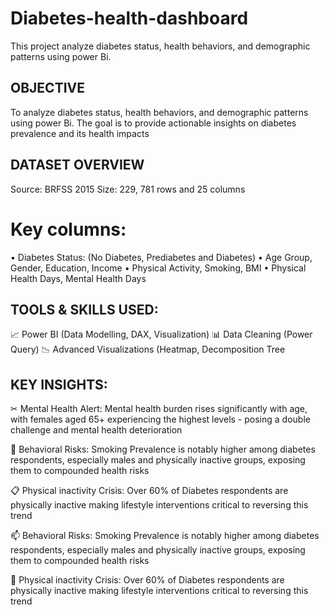 # Diabetes-health-dashboard
This project analyze diabetes status, health behaviors, and demographic patterns using power Bi.

## OBJECTIVE
To analyze diabetes status, health behaviors, and demographic patterns using power Bi. The goal is to provide actionable insights on diabetes prevalence and its health impacts

## DATASET OVERVIEW
Source: BRFSS 2015
Size: 229, 781 rows and 25 columns
# Key columns:
•	Diabetes Status: (No Diabetes, Prediabetes and Diabetes)
•	Age Group, Gender, Education, Income
•	Physical Activity, Smoking, BMI
•	Physical Health Days, Mental Health Days

## TOOLS & SKILLS USED:
📈	Power BI (Data Modelling, DAX, Visualization)
📊	Data Cleaning (Power Query)
📉	Advanced Visualizations (Heatmap, Decomposition Tree

## KEY INSIGHTS:
✂	Mental Health Alert: Mental health burden rises significantly with age, with females aged 65+ experiencing the highest levels - posing a double challenge and mental health deterioration

📝 Behavioral Risks: Smoking Prevalence is notably higher among diabetes respondents, especially males and physically inactive groups, exposing them to compounded health risks

📋	Physical inactivity Crisis: Over 60% of Diabetes respondents are physically inactive making lifestyle interventions critical to reversing this trend


📫	Behavioral Risks: Smoking Prevalence is notably higher among diabetes respondents, especially males and physically inactive groups, exposing them to compounded health risks

📝	Physical inactivity Crisis: Over 60% of Diabetes respondents are physically inactive making lifestyle interventions critical to reversing this trend
